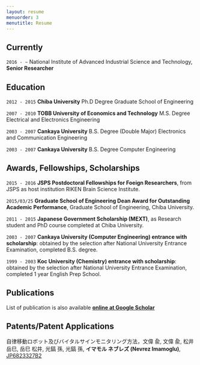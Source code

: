 ```yaml
---
layout: resume
menuorder: 3
menutitle: Resume
---
```

## Currently

`2016 - ~`
National Institute of Advanced Industrial Science and Technology,
__Senior Researcher__

## Education

`2012 - 2015`
__Chiba University__
Ph.D Degree 
Graduate School of Engineering

`2007 - 2010`
__TOBB University of Economics and Technology__
M.S. Degree 
Electrical and Electronics Engineering 

`2003 - 2007`
__Cankaya University__
B.S. Degree (Double Major)
Electronics and Communication Engineering 

`2003 - 2007`
__Cankaya University__
B.S. Degree
Computer Engineering 

## Awards, Fellowships, Scholarships

`2015 - 2016`
__JSPS Postdoctoral Fellowships for Foeign Researchers__, from JSPS as host institution RIKEN Brain Science Institute.

`2015/03/25`
__Graduate School of Engineering Dean Award for Outstanding Academic Performance__, Graduate School of Engineering, Chiba University.  

`2011 - 2015`
__Japanese Government Scholarship (MEXT)__, as Research student and PhD course completed at Chiba University.

`2003 - 2007`
__Cankaya University (Computer Engineering) entrance with scholarship__: obtained by the selection after National University Entrance Examination, completed B.S. degree.

`1999 - 2003`
__Koc University (Chemistry) entrance with scholarship__: obtained by the selection after National University Entrance Examination, completed 1 year English Prep School.


## Publications

List of publication is also available __[online at Google Scholar](https://scholar.google.com/citations?hl=en&user=VJgx61MAAAAJ&view_op=list_works&sortby=pubdate)__

## Patents/Patent Applications

自律移動ロボット及びバイタルサインモニタリング方法，文偉 兪, 文偉 兪, 松井　岳巳, 岳巳 松井, 光鎬 孫, 光鎬 孫, __イマモル ネブレズ (Nevrez Imamoglu)__, [JP6823327B2](https://www.j-platpat.inpit.go.jp/c1800/PU/JP-6823327/884C019641743B7CFB9F4C8B887139A479B28400C45172A612F82E9D67DE93D1/15/ja)

<!--
### Journals

`1994`
Article Title, Journal Title

`1994`
Article Title, Journal Title

### Books

`1994`
Book Title, Journal Title

`1994`
Book Title, Journal Title


## Presentations

`1994`
Presentation Title, Conference, <a href="https://MyWebsite.tld/presentation1">Link to Presentation</a>


## Occupation

`Current`
__Current Job Title__, Current Employer 

- Task
- Task

`1994-1996`
__Current Job Title__, Current Employer 

- Task
- Task
--!>


<!-- ### Footer

Last updated: April 2023 -->


